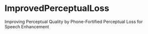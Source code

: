 # ImprovedPerceptualLoss
Improving Perceptual Quality by Phone-Fortified Perceptual Loss for Speech Enhancement
